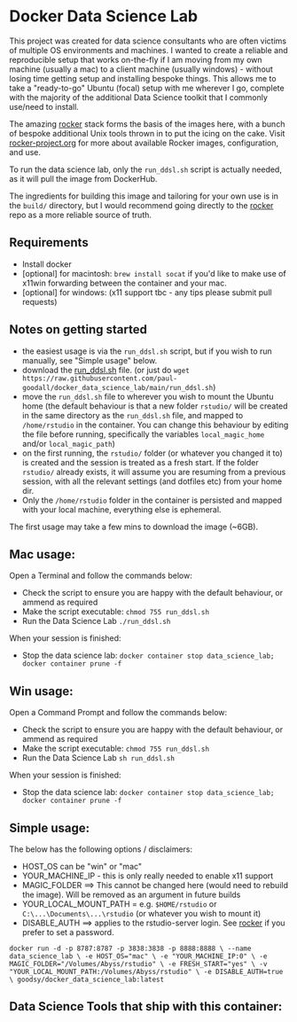 # Docker Data Science Lab

This project was created for data science consultants who are often victims of multiple OS environments and machines.  I wanted to create a reliable and reproducible setup that works on-the-fly if I am moving from my own machine (usually a mac) to a client machine (usually windows) - without losing time getting setup and installing bespoke things.  This allows me to take a "ready-to-go" Ubuntu (focal) setup with me wherever I go, complete with the majority of the additional Data Science toolkit that I commonly use/need to install.

The amazing [rocker](https://github.com/rocker-org/rocker) stack forms the basis of the images here, with a bunch of bespoke additional Unix tools thrown in to put the icing on the cake.  Visit [rocker-project.org](https://rocker-project.org) for more about available Rocker images, configuration, and use.

To run the data science lab, only the `run_ddsl.sh` script is actually needed, as it will pull the image from DockerHub.

The ingredients for building this image and tailoring for your own use is in the `build/` directory, but I would recommend going directly to the [rocker](https://github.com/rocker-org/rocker) repo as a more reliable source of truth.

## Requirements

- Install docker
- [optional] for macintosh: `brew install socat` if you'd like to make use of x11win forwarding between the container and your mac.
- [optional] for windows: (x11 support tbc - any tips please submit pull requests)

## Notes on getting started

- the easiest usage is via the `run_ddsl.sh` script, but if you wish to run manually, see "Simple usage" below.
- download the [run_ddsl.sh](https://raw.githubusercontent.com/paul-goodall/docker_data_science_lab/main/run_ddsl.sh) file. (or just do `wget https://raw.githubusercontent.com/paul-goodall/docker_data_science_lab/main/run_ddsl.sh`)
- move the `run_ddsl.sh` file to wherever you wish to mount the Ubuntu home (the default behaviour is that a new folder `rstudio/` will be created in the same directory as the `run_ddsl.sh` file, and mapped to `/home/rstudio` in the container.  You can change this behaviour by editing the file before running, specifically the variables `local_magic_home` and/or `local_magic_path`)
- on the first running, the `rstudio/` folder (or whatever you changed it to) is created and the session is treated as a fresh start.  If the folder `rstudio/` already exists, it will assume you are resuming from a previous session, with all the relevant settings (and dotfiles etc) from your home dir.
- Only the `/home/rstudio` folder in the container is persisted and mapped with your local machine, everything else is ephemeral.

The first usage may take a few mins to download the image (~6GB).

## Mac usage:

Open a Terminal and follow the commands below:

- Check the script to ensure you are happy with the default behaviour, or ammend as required
- Make the script executable:  `chmod 755 run_ddsl.sh`
- Run the Data Science Lab `./run_ddsl.sh`

When your session is finished:
- Stop the data science lab: `docker container stop data_science_lab; docker container prune -f`

## Win usage:

Open a Command Prompt and follow the commands below:
- Check the script to ensure you are happy with the default behaviour, or ammend as required
- Make the script executable:  `chmod 755 run_ddsl.sh`
- Run the Data Science Lab `sh run_ddsl.sh`

When your session is finished:
- Stop the data science lab: `docker container stop data_science_lab; docker container prune -f`

## Simple usage:

The below has the following options / disclaimers:
- HOST_OS can be "win" or "mac"
- YOUR_MACHINE_IP - this is only really needed to enable x11 support
- MAGIC_FOLDER ==> This cannot be changed here (would need to rebuild the image).  Will be removed as an argument in future builds
- YOUR_LOCAL_MOUNT_PATH = e.g. `$HOME/rstudio` or `C:\...\Documents\...\rstudio` (or whatever you wish to mount it)
- DISABLE_AUTH ==> applies to the rstudio-server login.  See [rocker](https://github.com/rocker-org/rocker) if you prefer to set a password. 

`docker run -d -p 8787:8787 -p 3838:3838 -p 8888:8888 \
              --name data_science_lab \
              -e HOST_OS="mac" \
              -e "YOUR_MACHINE_IP:0" \
              -e MAGIC_FOLDER="/Volumes/Abyss/rstudio" \
              -e FRESH_START="yes" \
              -v "YOUR_LOCAL_MOUNT_PATH:/Volumes/Abyss/rstudio" \
              -e DISABLE_AUTH=true \
              goodsy/docker_data_science_lab:latest`

## Data Science Tools that ship with this container:

